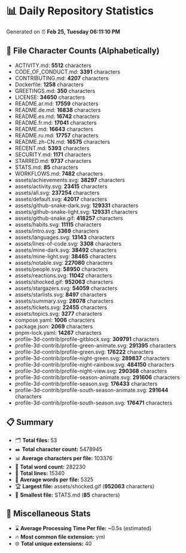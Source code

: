 # 📊 Daily Repository Statistics
Generated on ⏰ **Feb 25, Tuesday 06:11:10 PM**

## 📂 File Character Counts (Alphabetically)
- ACTIVITY.md: **5512** characters
- CODE_OF_CONDUCT.md: **3391** characters
- CONTRIBUTING.md: **4207** characters
- Dockerfile: **1258** characters
- GREETINGS.md: **350** characters
- LICENSE: **34650** characters
- README.ar.md: **17559** characters
- README.de.md: **16838** characters
- README.es.md: **16742** characters
- README.fr.md: **17041** characters
- README.md: **16643** characters
- README.ru.md: **17757** characters
- README.zh-CN.md: **16575** characters
- RECENT.md: **5393** characters
- SECURITY.md: **1171** characters
- STARRED.md: **9737** characters
- STATS.md: **85** characters
- WORKFLOWS.md: **7482** characters
- assets/achievements.svg: **38297** characters
- assets/activity.svg: **23415** characters
- assets/all.svg: **237254** characters
- assets/default.svg: **42017** characters
- assets/github-snake-dark.svg: **129331** characters
- assets/github-snake-light.svg: **129331** characters
- assets/github-snake.gif: **418257** characters
- assets/habits.svg: **11115** characters
- assets/intro.svg: **3369** characters
- assets/languages.svg: **13143** characters
- assets/lines-of-code.svg: **3308** characters
- assets/mine-dark.svg: **38492** characters
- assets/mine-light.svg: **38465** characters
- assets/notable.svg: **227080** characters
- assets/people.svg: **58950** characters
- assets/reactions.svg: **11042** characters
- assets/shocked.gif: **952063** characters
- assets/stargazers.svg: **54059** characters
- assets/starlists.svg: **8497** characters
- assets/summary.svg: **28078** characters
- assets/tickets.svg: **22455** characters
- assets/topics.svg: **3277** characters
- compose.yaml: **1006** characters
- package.json: **2069** characters
- pnpm-lock.yaml: **14267** characters
- profile-3d-contrib/profile-gitblock.svg: **309791** characters
- profile-3d-contrib/profile-green-animate.svg: **291395** characters
- profile-3d-contrib/profile-green.svg: **176222** characters
- profile-3d-contrib/profile-night-green.svg: **289837** characters
- profile-3d-contrib/profile-night-rainbow.svg: **484150** characters
- profile-3d-contrib/profile-night-view.svg: **290368** characters
- profile-3d-contrib/profile-season-animate.svg: **291606** characters
- profile-3d-contrib/profile-season.svg: **176433** characters
- profile-3d-contrib/profile-south-season-animate.svg: **291644** characters
- profile-3d-contrib/profile-south-season.svg: **176471** characters

## 📋 Summary
- 🗂️ **Total files:** 53
- ✒️ **Total character count:** 5478945
- 📊 **Average characters per file:** 103376
- 📝 **Total word count:** 282230
- 🧾 **Total lines:** 15340
- 📐 **Average words per file:** 5325
- 🏆 **Largest file:** assets/shocked.gif (**952063** characters)
- 🥉 **Smallest file:** STATS.md (**85** characters)

## 🌟 Miscellaneous Stats
- ⌛ **Average Processing Time Per file:** ~0.5s (estimated)
- 🔥 **Most common file extension:** yml
- 🌐 **Total unique extensions:** 40
